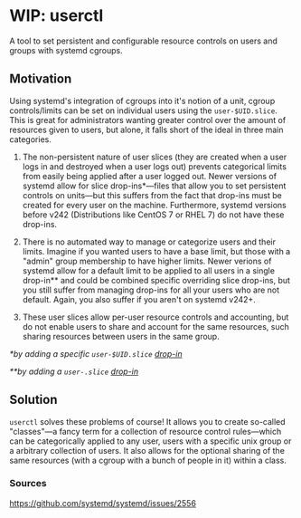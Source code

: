 # WIP: userctl
A tool to set persistent and configurable resource controls on users and groups with systemd cgroups.

## Motivation

Using systemd's integration of cgroups into it's notion of a unit, cgroup controls/limits can be set on individual users using the `user-$UID.slice`. This is great for administrators wanting greater control over the amount of resources given to users, but alone, it falls short of the ideal in three main categories.

1. The non-persistent nature of user slices (they are created when a user logs in and destroyed when a user logs out) prevents categorical limits from easily being applied after a user logged out. Newer versions of systemd allow for slice drop-ins\*—files that allow you to set persistent controls on units—but this suffers from the fact that drop-ins must be created for every user on the machine. Furthermore, systemd versions before v242 (Distributions like CentOS 7 or RHEL 7) do not have these drop-ins.

2. There is no automated way to manage or categorize users and their limits. Imagine if you wanted users to have a base limit, but those with a "admin" group membership to have higher limits. Newer verions of systemd allow for a default limit to be applied to all users in a single drop-in\*\* and could be combined specific overriding slice drop-ins, but you still suffer from managing drop-ins for all your users who are not default. Again, you also suffer if you aren't on systemd v242+.

3. These user slices allow per-user resource controls and accounting, but do not enable users to share and account for the same resources, such sharing resources between users in the same group.

_*by adding a specific `user-$UID.slice` [drop-in]()_

_\*\*by adding a `user-.slice` [drop-in]()_

## Solution

`userctl` solves these problems of course! It allows you to create so-called "classes"—a fancy term for a collection of resource control rules—which can be categorically applied to any user, users with a specific unix group or a arbitrary collection of users. It also allows for the optional sharing of the same resources (with a cgroup with a bunch of people in it) within a class.

### Sources
https://github.com/systemd/systemd/issues/2556

